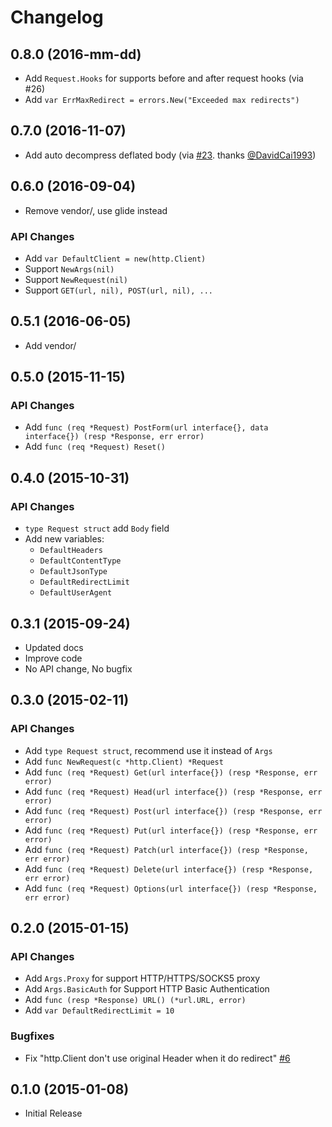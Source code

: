 # Changelog


## 0.8.0 (2016-mm-dd)

* Add `Request.Hooks` for supports before and after request hooks (via #26)
* Add `var ErrMaxRedirect = errors.New("Exceeded max redirects")`


## 0.7.0 (2016-11-07)

* Add auto decompress deflated body (via [#23][#23]. thanks [@DavidCai1993][@DavidCai1993])


## 0.6.0 (2016-09-04)

* Remove vendor/, use glide instead

### API Changes

* Add `var DefaultClient = new(http.Client)`
* Support `NewArgs(nil)`
* Support `NewRequest(nil)`
* Support `GET(url, nil), POST(url, nil), ...`


## 0.5.1 (2016-06-05)

* Add vendor/


## 0.5.0 (2015-11-15)

### API Changes

* Add `func (req *Request) PostForm(url interface{}, data interface{}) (resp *Response, err error)`
* Add `func (req *Request) Reset()`


## 0.4.0 (2015-10-31)

### API Changes

* `type Request struct` add `Body` field
* Add new variables:
  * `DefaultHeaders`
  * `DefaultContentType`
  * `DefaultJsonType`
  * `DefaultRedirectLimit`
  * `DefaultUserAgent`

## 0.3.1 (2015-09-24)

* Updated docs
* Improve code
* No API change, No bugfix

## 0.3.0 (2015-02-11)

### API Changes

* Add `type Request struct`, recommend use it instead of `Args`
* Add `func NewRequest(c *http.Client) *Request`
* Add `func (req *Request) Get(url interface{}) (resp *Response, err error)`
* Add `func (req *Request) Head(url interface{}) (resp *Response, err error)`
* Add `func (req *Request) Post(url interface{}) (resp *Response, err error)`
* Add `func (req *Request) Put(url interface{}) (resp *Response, err error)`
* Add `func (req *Request) Patch(url interface{}) (resp *Response, err error)`
* Add `func (req *Request) Delete(url interface{}) (resp *Response, err error)`
* Add `func (req *Request) Options(url interface{}) (resp *Response, err error)`


## 0.2.0 (2015-01-15)

### API Changes

* Add `Args.Proxy` for support HTTP/HTTPS/SOCKS5 proxy
* Add `Args.BasicAuth` for Support HTTP Basic Authentication
* Add `func (resp *Response) URL() (*url.URL, error)`
* Add `var DefaultRedirectLimit = 10`

### Bugfixes

* Fix "http.Client don't use original Header when it do redirect" [#6](https://github.com/mozillazg/request/issues/6)


## 0.1.0 (2015-01-08)

* Initial Release

[#23]: https://github.com/mozillazg/request/pull/23
[@DavidCai1993]: https://github.com/DavidCai1993
[#26]: https://github.com/mozillazg/request/pull/26
